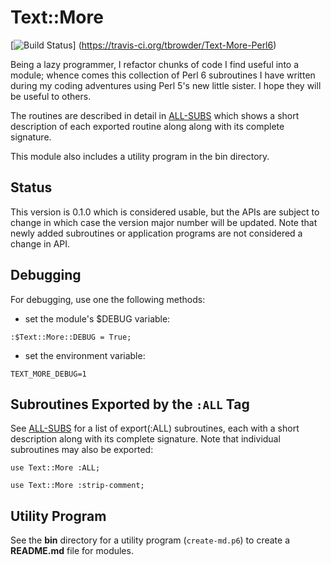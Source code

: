 # Text::More

[![Build Status](https://travis-ci.org/tbrowder/Text-More-Perl6.svg?branch=master)]
  (https://travis-ci.org/tbrowder/Text-More-Perl6)

Being a lazy programmer, I refactor chunks of code I find useful into
a module; whence comes this collection of Perl 6 subroutines I have
written during my coding adventures using Perl 5's new little sister.
I hope they will be useful to others.

The routines are described in detail in
[ALL-SUBS](https://github.com/tbrowder/Text-More-Perl6/blob/master/docs/ALL-SUBS.md)
which shows a short description of each exported routine along along
with its complete signature.

This module also includes a utility program in the bin directory.

## Status

This version is 0.1.0 which is considered usable, but the APIs are
subject to change in which case the version major number will be
updated. Note that newly added subroutines or application programs are
not considered a change in API.

## Debugging

For debugging, use one the following methods:

- set the module's $DEBUG variable:

```Perl6
:$Text::More::DEBUG = True;
```

- set the environment variable:

```Perl6
TEXT_MORE_DEBUG=1
```

## Subroutines Exported by the `:ALL` Tag

See
[ALL-SUBS](https://github.com/tbrowder/Text-More-Perl6/blob/master/docs/ALL-SUBS.md)
for a list of export(:ALL) subroutines, each with a short description
along with its complete signature.  Note that individual subroutines
may also be exported:

```Perl6
use Text::More :ALL;
```

```Perl6
use Text::More :strip-comment;
```

## Utility Program

See the **bin** directory for a utility program (```create-md.p6```) to create a **README.md** file for modules.
